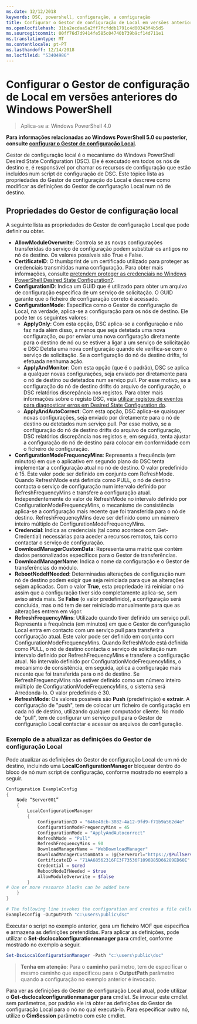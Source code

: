 ```yaml
---
ms.date: 12/12/2018
keywords: DSC, powershell, configuração, a configuração
title: Configurar o Gestor de configuração de Local em versões anteriores do Windows PowerShell
ms.openlocfilehash: 31ba2ecdaa5a2ff7fcfddb1791c4d00343f4b5d5
ms.sourcegitcommit: 00ff76d7d9414fe585c04740b739b9cf14d711e1
ms.translationtype: MT
ms.contentlocale: pt-PT
ms.lasthandoff: 12/14/2018
ms.locfileid: "53404986"
---
```

# <a name="configuring-the-local-configuration-manager-in-previous-versions-of-windows-powershell"></a>Configurar o Gestor de configuração de Local em versões anteriores do Windows PowerShell

>Aplica-se a: Windows PowerShell 4.0

**Para informações relacionadas ao Windows PowerShell 5.0 ou posterior, consulte [configurar o Gestor de configuração Local](metaConfig.md).**

Gestor de configuração local é o mecanismo do Windows PowerShell Desired State Configuration (DSC).
Ele é executado em todos os nós de destino e, é responsável por chamar os recursos de configuração que estão incluídos num script de configuração de DSC.
Este tópico lista as propriedades do Gestor de configuração do Local e descreve como modificar as definições do Gestor de configuração Local num nó de destino.

## <a name="local-configuration-manager-properties"></a>Propriedades do Gestor de configuração local

A seguinte lista as propriedades do Gestor de configuração Local que pode definir ou obter.

- **AllowModuleOverwrite**: Controla se as novas configurações transferidas do serviço de configuração podem substituir os antigos no nó de destino. Os valores possíveis são True e False.
- **CertificateID**: O thumbprint de um certificado utilizado para proteger as credenciais transmitidas numa configuração. Para obter mais informações, consulte [pretendem proteger as credenciais no Windows PowerShell Desired State Configuration?](https://blogs.msdn.microsoft.com/powershell/2014/01/31/want-to-secure-credentials-in-windows-powershell-desired-state-configuration/).
- **ConfigurationID**: Indica um GUID que é utilizado para obter um arquivo de configuração específica de um serviço de solicitação. O GUID garante que o ficheiro de configuração correto é acessado.
- **ConfigurationMode**: Especifica como o Gestor de configuração de Local, na verdade, aplica-se a configuração para os nós de destino. Ele pode ter os seguintes valores:
  - **ApplyOnly**: Com esta opção, DSC aplica-se a configuração e não faz nada além disso, a menos que seja detetada uma nova configuração, ou por enviar uma nova configuração diretamente para o destino de nó ou se estiver a ligar a um serviço de solicitação e DSC Deteta uma nova configuração quando ele verifica-se com o serviço de solicitação. Se a configuração do nó de destino drifts, foi efetuada nenhuma ação.
  - **ApplyAndMonitor**: Com esta opção (que é o padrão), DSC se aplica a qualquer novas configurações, seja enviado por diretamente para o nó de destino ou detetados num serviço pull. Por esse motivo, se a configuração do nó de destino drifts do arquivo de configuração, o DSC relatórios discrepância nos registos. Para obter mais informações sobre o registo DSC, veja [utilizar registos de eventos para diagnosticar erros em Desired State Configuration do](http://blogs.msdn.com/b/powershell/archive/2014/01/03/using-event-logs-to-diagnose-errors-in-desired-state-configuration.aspx).
  - **ApplyAndAutoCorrect**: Com esta opção, DSC aplica-se quaisquer novas configurações, seja enviado por diretamente para o nó de destino ou detetados num serviço pull. Por esse motivo, se a configuração do nó de destino drifts do arquivo de configuração, DSC relatórios discrepância nos registos e, em seguida, tenta ajustar a configuração do nó de destino para colocar em conformidade com o ficheiro de configuração.
- **ConfigurationModeFrequencyMins**: Representa a frequência (em minutos) em que o aplicativo em segundo plano do DSC tenta implementar a configuração atual no nó de destino. O valor predefinido é 15. Este valor pode ser definido em conjunto com RefreshMode. Quando RefreshMode está definida como PULL, o nó de destino contacta o serviço de configuração num intervalo definido por RefreshFrequencyMins e transfere a configuração atual. Independentemente do valor de RefreshMode no intervalo definido por ConfigurationModeFrequencyMins, o mecanismo de consistência aplica-se a configuração mais recente que foi transferida para o nó de destino. RefreshFrequencyMins deve ser definido como um número inteiro múltiplo de ConfigurationModeFrequencyMins.
- **Credencial**: Indica as credenciais (tal como acontece com Get-Credential) necessárias para aceder a recursos remotos, tais como contactar o serviço de configuração.
- **DownloadManagerCustomData**: Representa uma matriz que contém dados personalizados específicos para o Gestor de transferências.
- **DownloadManagerName**: Indica o nome da configuração e o Gestor de transferências do módulo.
- **RebootNodeIfNeeded**: Determinadas alterações de configuração num nó de destino podem exigir que seja reiniciada para que as alterações sejam aplicadas. Com o valor **True**, esta propriedade irá reiniciar o nó assim que a configuração tiver sido completamente aplica-se, sem aviso ainda mais. Se **False** (o valor predefinido), a configuração será concluída, mas o nó tem de ser reiniciado manualmente para que as alterações entrem em vigor.
- **RefreshFrequencyMins**: Utilizado quando tiver definido um serviço pull. Representa a frequência (em minutos) em que o Gestor de configuração Local entra em contacto com um serviço pull para transferir a configuração atual. Este valor pode ser definido em conjunto com ConfigurationModeFrequencyMins. Quando RefreshMode está definida como PULL, o nó de destino contacta o serviço de solicitação num intervalo definido por RefreshFrequencyMins e transfere a configuração atual. No intervalo definido por ConfigurationModeFrequencyMins, o mecanismo de consistência, em seguida, aplica a configuração mais recente que foi transferida para o nó de destino. Se RefreshFrequencyMins não estiver definido como um número inteiro múltiplo de ConfigurationModeFrequencyMins, o sistema será Arredonda-lo. O valor predefinido é 30.
- **RefreshMode**: Os valores possíveis são **Push** (predefinição) e **extrair**. A configuração de "push", tem de colocar um ficheiro de configuração em cada nó de destino, utilizando qualquer computador cliente. No modo de "pull", tem de configurar um serviço pull para o Gestor de configuração Local contactar e acessar os arquivos de configuração.

### <a name="example-of-updating-local-configuration-manager-settings"></a>Exemplo de a atualizar as definições do Gestor de configuração Local

Pode atualizar as definições do Gestor de configuração Local de um nó de destino, incluindo uma **LocalConfigurationManager** bloquear dentro do bloco de nó num script de configuração, conforme mostrado no exemplo a seguir.

```powershell
Configuration ExampleConfig
{
    Node “Server001”
    {
        LocalConfigurationManager
        {
            ConfigurationID = "646e48cb-3082-4a12-9fd9-f71b9a562d4e"
            ConfigurationModeFrequencyMins = 45
            ConfigurationMode = "ApplyAndAutocorrect"
            RefreshMode = "Pull"
            RefreshFrequencyMins = 90
            DownloadManagerName = "WebDownloadManager"
            DownloadManagerCustomData = (@{ServerUrl="https://$PullService/psdscpullserver.svc"})
            CertificateID = "71AA68562316FE3F73536F1096B85D66289ED60E"
            Credential = $cred
            RebootNodeIfNeeded = $true
            AllowModuleOverwrite = $false
        }
# One or more resource blocks can be added here
    }
}

# The following line invokes the configuration and creates a file called Server001.meta.mof at the specified path
ExampleConfig -OutputPath "c:\users\public\dsc"
```

Executar o script no exemplo anterior, gera um ficheiro MOF que especifica e armazena as definições pretendidas.
Para aplicar as definições, pode utilizar o **Set-dsclocalconfigurationmanager para** cmdlet, conforme mostrado no exemplo a seguir.

```powershell
Set-DscLocalConfigurationManager -Path "c:\users\public\dsc"
```

> **Tenha em atenção**: Para o **caminho** parâmetro, tem de especificar o mesmo caminho que especificou para o **OutputPath** parâmetro quando a configuração no exemplo anterior é invocado.

Para ver as definições do Gestor de configuração Local atual, pode utilizar o **Get-dsclocalconfigurationmanager para** cmdlet.
Se invocar este cmdlet sem parâmetros, por padrão ele irá obter as definições do Gestor de configuração Local para o nó no qual executá-lo.
Para especificar outro nó, utilize o **CimSession** parâmetro com este cmdlet.
